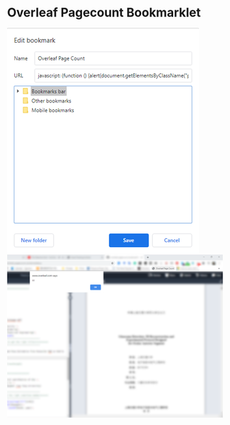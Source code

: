 # Overleaf Pagecount Bookmarklet

![img1](https://github.com/egemenertugrul/overleaf_pagecount_bookmarklet/blob/main/overleaf_bookmarklet_2.png)
![img2](https://github.com/egemenertugrul/overleaf_pagecount_bookmarklet/blob/main/overleaf_bookmarklet.png)
